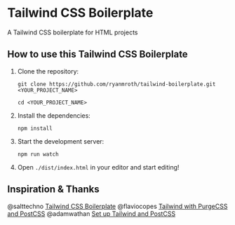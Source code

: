 # Tailwind CSS Boilerplate

A Tailwind CSS boilerplate for HTML projects

## How to use this Tailwind CSS Boilerplate

1. Clone the repository:

   ```shell
   git clone https://github.com/ryanmroth/tailwind-boilerplate.git <YOUR_PROJECT_NAME>

   cd <YOUR_PROJECT_NAME>
   ```

2. Install the dependencies:

   ```shell
   npm install
   ```

3. Start the development server:

   ```shell
   npm run watch
   ```

4. Open `./dist/index.html` in your editor and start editing!

## Inspiration & Thanks

@salttechno [Tailwind CSS Boilerplate](https://github.com/salttechno/tailwindcss-boilerplate)
@flaviocopes [Tailwind with PurgeCSS and PostCSS](https://flaviocopes.com/tailwind-setup/)
@adamwathan [Set up Tailwind and PostCSS](https://egghead.io/lessons/tailwind-set-up-tailwind-and-postcss)

